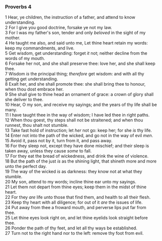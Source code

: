 ### Proverbs 4

1 Hear, ye children, the instruction of a father, and attend to know understanding.  
2 For I give you good doctrine, forsake ye not my law.  
3 For I was my father's son, tender and only *beloved* in the sight of my mother.  
4 He taught me also, and said unto me, Let thine heart retain my words: keep my commandments, and live.  
5 Get wisdom, get understanding: forget *it* not; neither decline from the words of my mouth.  
6 Forsake her not, and she shall preserve thee: love her, and she shall keep thee.  
7 Wisdom *is* the principal thing; *therefore* get wisdom: and with all thy getting get understanding.  
8 Exalt her, and she shall promote thee: she shall bring thee to honour, when thou dost embrace her.  
9 She shall give to thine head an ornament of grace: a crown of glory shall she deliver to thee.  
10 Hear, O my son, and receive my sayings; and the years of thy life shall be many.  
11 I have taught thee in the way of wisdom; I have led thee in right paths.  
12 When thou goest, thy steps shall not be straitened; and when thou runnest, thou shalt not stumble.  
13 Take fast hold of instruction; let *her* not go: keep her; for she *is* thy life.  
14 Enter not into the path of the wicked, and go not in the way of evil *men*.  
15 Avoid it, pass not by it, turn from it, and pass away.  
16 For they sleep not, except they have done mischief; and their sleep is taken away, unless they cause *some* to fall.  
17 For they eat the bread of wickedness, and drink the wine of violence.  
18 But the path of the just *is* as the shining light, that shineth more and more unto the perfect day.  
19 The way of the wicked *is* as darkness: they know not at what they stumble.  
20 My son, attend to my words; incline thine ear unto my sayings.  
21 Let them not depart from thine eyes; keep them in the midst of thine heart.  
22 For they *are* life unto those that find them, and health to all their flesh.  
23 Keep thy heart with all diligence; for out of it *are* the issues of life.  
24 Put away from thee a froward mouth, and perverse lips put far from thee.  
25 Let thine eyes look right on, and let thine eyelids look straight before thee.  
26 Ponder the path of thy feet, and let all thy ways be established.  
27 Turn not to the right hand nor to the left: remove thy foot from evil.  
